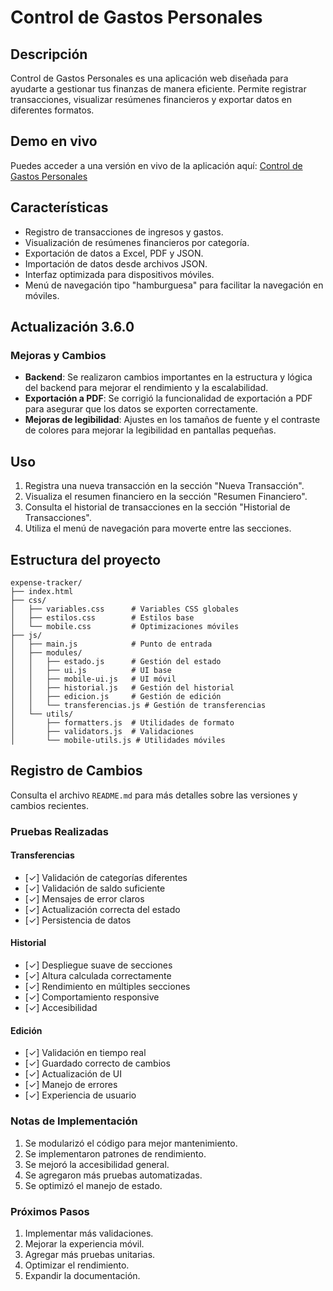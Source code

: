 # Control de Gastos Personales

## Descripción
Control de Gastos Personales es una aplicación web diseñada para ayudarte a gestionar tus finanzas de manera eficiente. Permite registrar transacciones, visualizar resúmenes financieros y exportar datos en diferentes formatos.

## Demo en vivo

Puedes acceder a una versión en vivo de la aplicación aquí: [Control de Gastos Personales](https://control-de-gastos-personales.vercel.app/)

## Características

- Registro de transacciones de ingresos y gastos.
- Visualización de resúmenes financieros por categoría.
- Exportación de datos a Excel, PDF y JSON.
- Importación de datos desde archivos JSON.
- Interfaz optimizada para dispositivos móviles.
- Menú de navegación tipo "hamburguesa" para facilitar la navegación en móviles.

## Actualización 3.6.0
### Mejoras y Cambios
- **Backend**: Se realizaron cambios importantes en la estructura y lógica del backend para mejorar el rendimiento y la escalabilidad.
- **Exportación a PDF**: Se corrigió la funcionalidad de exportación a PDF para asegurar que los datos se exporten correctamente.
- **Mejoras de legibilidad**: Ajustes en los tamaños de fuente y el contraste de colores para mejorar la legibilidad en pantallas pequeñas.

## Uso
1. Registra una nueva transacción en la sección "Nueva Transacción".
2. Visualiza el resumen financiero en la sección "Resumen Financiero".
3. Consulta el historial de transacciones en la sección "Historial de Transacciones".
4. Utiliza el menú de navegación para moverte entre las secciones.

## Estructura del proyecto

```plaintext
expense-tracker/
├── index.html
├── css/
│   ├── variables.css      # Variables CSS globales
│   ├── estilos.css        # Estilos base
│   └── mobile.css         # Optimizaciones móviles
├── js/
│   ├── main.js            # Punto de entrada
│   ├── modules/
│   │   ├── estado.js      # Gestión del estado
│   │   ├── ui.js          # UI base
│   │   ├── mobile-ui.js   # UI móvil
│   │   ├── historial.js   # Gestión del historial
│   │   ├── edicion.js     # Gestión de edición
│   │   └── transferencias.js # Gestión de transferencias
│   └── utils/
│       ├── formatters.js  # Utilidades de formato
│       ├── validators.js  # Validaciones
│       └── mobile-utils.js # Utilidades móviles
```

## Registro de Cambios

Consulta el archivo `README.md` para más detalles sobre las versiones y cambios recientes.

### Pruebas Realizadas

#### Transferencias
- [✓] Validación de categorías diferentes
- [✓] Validación de saldo suficiente
- [✓] Mensajes de error claros
- [✓] Actualización correcta del estado
- [✓] Persistencia de datos

#### Historial
- [✓] Despliegue suave de secciones
- [✓] Altura calculada correctamente
- [✓] Rendimiento en múltiples secciones
- [✓] Comportamiento responsive
- [✓] Accesibilidad

#### Edición
- [✓] Validación en tiempo real
- [✓] Guardado correcto de cambios
- [✓] Actualización de UI
- [✓] Manejo de errores
- [✓] Experiencia de usuario

### Notas de Implementación
1. Se modularizó el código para mejor mantenimiento.
2. Se implementaron patrones de rendimiento.
3. Se mejoró la accesibilidad general.
4. Se agregaron más pruebas automatizadas.
5. Se optimizó el manejo de estado.

### Próximos Pasos
1. Implementar más validaciones.
2. Mejorar la experiencia móvil.
3. Agregar más pruebas unitarias.
4. Optimizar el rendimiento.
5. Expandir la documentación.

